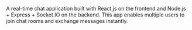 A real-time chat application built with React.js on the frontend and Node.js + Express + Socket.IO on the backend. This app enables multiple users to join chat rooms and exchange messages instantly.
